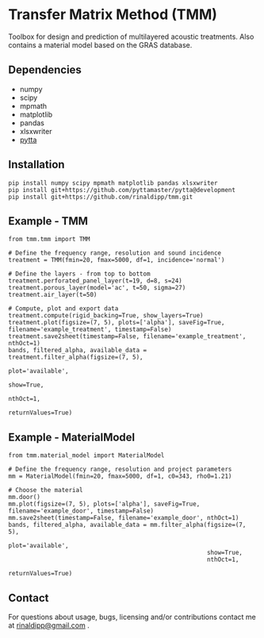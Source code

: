 # Transfer Matrix Method (TMM)
Toolbox for design and prediction of multilayered acoustic treatments. Also contains a material model based on the GRAS database.

## Dependencies
- numpy 
- scipy 
- mpmath
- matplotlib
- pandas
- xlsxwriter
- [pytta](https://github.com/PyTTAmaster/PyTTa)

## Installation
    pip install numpy scipy mpmath matplotlib pandas xlsxwriter
    pip install git+https://github.com/pyttamaster/pytta@development
    pip install git+https://github.com/rinaldipp/tmm.git

## Example - TMM
    from tmm.tmm import TMM

    # Define the frequency range, resolution and sound incidence
    treatment = TMM(fmin=20, fmax=5000, df=1, incidence='normal')

    # Define the layers - from top to bottom
    treatment.perforated_panel_layer(t=19, d=8, s=24)
    treatment.porous_layer(model='ac', t=50, sigma=27)
    treatment.air_layer(t=50)

    # Compute, plot and export data
    treatment.compute(rigid_backing=True, show_layers=True)
    treatment.plot(figsize=(7, 5), plots=['alpha'], saveFig=True, filename='example_treatment', timestamp=False)
    treatment.save2sheet(timestamp=False, filename='example_treatment', nthOct=1)
    bands, filtered_alpha, available_data = treatment.filter_alpha(figsize=(7, 5),
                                                                   plot='available',
                                                                   show=True,
                                                                   nthOct=1,
                                                                   returnValues=True)

## Example - MaterialModel
    from tmm.material_model import MaterialModel

    # Define the frequency range, resolution and project parameters
    mm = MaterialModel(fmin=20, fmax=5000, df=1, c0=343, rho0=1.21)

    # Choose the material
    mm.door()
    mm.plot(figsize=(7, 5), plots=['alpha'], saveFig=True, filename='example_door', timestamp=False)
    mm.save2sheet(timestamp=False, filename='example_door', nthOct=1)
    bands, filtered_alpha, available_data = mm.filter_alpha(figsize=(7, 5),
                                                            plot='available',
                                                            show=True,
                                                            nthOct=1,
                                                            returnValues=True)

## Contact
For questions about usage, bugs, licensing and/or contributions contact me at rinaldipp@gmail.com .



